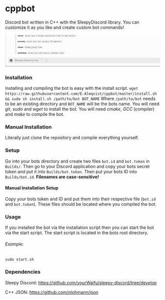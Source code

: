 # cppbot
Discord bot written in C++ with the SleepyDiscord library. You can customize it as you like and
create custom bot commands!

![Bot Demo](demo/discordbot.gif)

### Installation 
Installing and compiling the bot is easy with the install script. 
`wget https://raw.githubusercontent.com/E-Almqvist/cppbot/master/install.sh && sudo sh install.sh /path/to/bot BOT_NAME`
Where `/path/to/bot` needs to be an existing directory and `BOT_NAME` will be the bots name. 
You will need *git*, *sudo* and *wget* to install the bot. You will need *cmake*, *GCC* (compiler) and *make* to compile the bot. 

### Manual Installation
Literally just clone the repository and compile everything yourself. 

### Setup 
Go into your bots directory and create two files `bot.id` and `bot.token` in `Builds/`.
Then go to your Discord application and copy your bots secret token and put it into `Builds/bot.token`.
Then put your bots ID into `Builds/bot.id`. **Filenames are case-sensitive!**

#### Manual Installation Setup
Copy your bots token and ID and put them into their respective file (`bot.id` and `bot.token`).
These files should be located where you compiled the bot.

### Usage
If you installed the bot via the installation script then you can start the bot via the start
script. The start script is located in the bots root directory.
###### Example:
`sudo start.sh`

### Dependencies

Sleepy Discord: https://github.com/yourWaifu/sleepy-discord/tree/develop

C++ JSON: https://github.com/nlohmann/json
